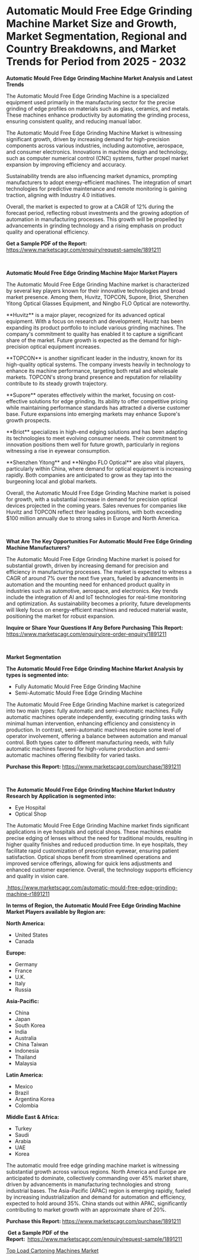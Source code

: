 <p><h1>Automatic Mould Free Edge Grinding Machine Market Size and Growth, Market Segmentation, Regional and Country Breakdowns, and Market Trends for Period from 2025 -  2032</h1></p><p><strong>Automatic Mould Free Edge Grinding Machine Market Analysis and Latest Trends</strong></p>
<p><p>The Automatic Mould Free Edge Grinding Machine is a specialized equipment used primarily in the manufacturing sector for the precise grinding of edge profiles on materials such as glass, ceramics, and metals. These machines enhance productivity by automating the grinding process, ensuring consistent quality, and reducing manual labor.</p><p>The Automatic Mould Free Edge Grinding Machine Market is witnessing significant growth, driven by increasing demand for high-precision components across various industries, including automotive, aerospace, and consumer electronics. Innovations in machine design and technology, such as computer numerical control (CNC) systems, further propel market expansion by improving efficiency and accuracy. </p><p>Sustainability trends are also influencing market dynamics, prompting manufacturers to adopt energy-efficient machines. The integration of smart technologies for predictive maintenance and remote monitoring is gaining traction, aligning with Industry 4.0 initiatives. </p><p>Overall, the market is expected to grow at a CAGR of 12% during the forecast period, reflecting robust investments and the growing adoption of automation in manufacturing processes. This growth will be propelled by advancements in grinding technology and a rising emphasis on product quality and operational efficiency.</p></p>
<p><strong>Get a Sample PDF of the Report:&nbsp;</strong> <a href="https://www.marketscagr.com/enquiry/request-sample/1891211?utm_campaign=2176&utm_medium=2&utm_source=Github&utm_content=ia&utm_term=28032025&utm_id=automatic-mould-free-edge-grinding-machine">https://www.marketscagr.com/enquiry/request-sample/1891211</a></p>
<p>&nbsp;</p>
<p><strong>Automatic Mould Free Edge Grinding Machine Major Market Players</strong></p>
<p><p>The Automatic Mould Free Edge Grinding Machine market is characterized by several key players known for their innovative technologies and broad market presence. Among them, Huvitz, TOPCON, Supore, Briot, Shenzhen Yitong Optical Glasses Equipment, and Ningbo FLO Optical are noteworthy.</p><p>**Huvitz** is a major player, recognized for its advanced optical equipment. With a focus on research and development, Huvitz has been expanding its product portfolio to include various grinding machines. The company's commitment to quality has enabled it to capture a significant share of the market. Future growth is expected as the demand for high-precision optical equipment increases.</p><p>**TOPCON** is another significant leader in the industry, known for its high-quality optical systems. The company invests heavily in technology to enhance its machine performance, targeting both retail and wholesale markets. TOPCON's strong brand presence and reputation for reliability contribute to its steady growth trajectory.</p><p>**Supore** operates effectively within the market, focusing on cost-effective solutions for edge grinding. Its ability to offer competitive pricing while maintaining performance standards has attracted a diverse customer base. Future expansions into emerging markets may enhance Supore's growth prospects.</p><p>**Briot** specializes in high-end edging solutions and has been adapting its technologies to meet evolving consumer needs. Their commitment to innovation positions them well for future growth, particularly in regions witnessing a rise in eyewear consumption.</p><p>**Shenzhen Yitong** and **Ningbo FLO Optical** are also vital players, particularly within China, where demand for optical equipment is increasing rapidly. Both companies are anticipated to grow as they tap into the burgeoning local and global markets.</p><p>Overall, the Automatic Mould Free Edge Grinding Machine market is poised for growth, with a substantial increase in demand for precision optical devices projected in the coming years. Sales revenues for companies like Huvitz and TOPCON reflect their leading positions, with both exceeding $100 million annually due to strong sales in Europe and North America.</p></p>
<p>&nbsp;</p>
<p><strong>What Are The Key Opportunities For Automatic Mould Free Edge Grinding Machine Manufacturers?</strong></p>
<p><p>The Automatic Mould Free Edge Grinding Machine market is poised for substantial growth, driven by increasing demand for precision and efficiency in manufacturing processes. The market is expected to witness a CAGR of around 7% over the next five years, fueled by advancements in automation and the mounting need for enhanced product quality in industries such as automotive, aerospace, and electronics. Key trends include the integration of AI and IoT technologies for real-time monitoring and optimization. As sustainability becomes a priority, future developments will likely focus on energy-efficient machines and reduced material waste, positioning the market for robust expansion.</p></p>
<p><strong>Inquire or Share Your Questions If Any Before Purchasing This Report:</strong> <a href="https://www.marketscagr.com/enquiry/pre-order-enquiry/1891211?utm_campaign=2176&utm_medium=2&utm_source=Github&utm_content=ia&utm_term=28032025&utm_id=automatic-mould-free-edge-grinding-machine">https://www.marketscagr.com/enquiry/pre-order-enquiry/1891211</a></p>
<p>&nbsp;</p>
<p><strong>Market Segmentation</strong></p>
<p><strong>The Automatic Mould Free Edge Grinding Machine Market Analysis by types is segmented into:</strong></p>
<p><ul><li>Fully Automatic Mould Free Edge Grinding Machine</li><li>Semi-Automatic Mould Free Edge Grinding Machine</li></ul></p>
<p><p>The Automatic Mould Free Edge Grinding Machine market is categorized into two main types: fully automatic and semi-automatic machines. Fully automatic machines operate independently, executing grinding tasks with minimal human intervention, enhancing efficiency and consistency in production. In contrast, semi-automatic machines require some level of operator involvement, offering a balance between automation and manual control. Both types cater to different manufacturing needs, with fully automatic machines favored for high-volume production and semi-automatic machines offering flexibility for varied tasks.</p></p>
<p><strong>Purchase this Report:&nbsp;</strong><a href="https://www.marketscagr.com/purchase/1891211?utm_campaign=2176&utm_medium=2&utm_source=Github&utm_content=ia&utm_term=28032025&utm_id=automatic-mould-free-edge-grinding-machine">https://www.marketscagr.com/purchase/1891211</a></p>
<p>&nbsp;</p>
<p><strong>The Automatic Mould Free Edge Grinding Machine Market Industry Research by Application is segmented into:</strong></p>
<p><ul><li>Eye Hospital</li><li>Optical Shop</li></ul></p>
<p><p>The Automatic Mould Free Edge Grinding Machine market finds significant applications in eye hospitals and optical shops. These machines enable precise edging of lenses without the need for traditional moulds, resulting in higher quality finishes and reduced production time. In eye hospitals, they facilitate rapid customization of prescription eyewear, ensuring patient satisfaction. Optical shops benefit from streamlined operations and improved service offerings, allowing for quick lens adjustments and enhanced customer experience. Overall, the technology supports efficiency and quality in vision care.</p></p>
<p><a href="https://www.marketscagr.com/automatic-mould-free-edge-grinding-machine-r1891211?utm_campaign=2176&utm_medium=2&utm_source=Github&utm_content=ia&utm_term=28032025&utm_id=automatic-mould-free-edge-grinding-machine">&nbsp;https://www.marketscagr.com/automatic-mould-free-edge-grinding-machine-r1891211</a></p>
<p><strong>In terms of Region, the Automatic Mould Free Edge Grinding Machine Market Players available by Region are:</strong></p>
<p>
    <p> <strong> North America: </strong>
        <ul>
            <li>United States</li>
            <li>Canada</li>
        </ul>
        </p> 
    <p> <strong> Europe: </strong>
        <ul>
            <li>Germany</li>
            <li>France</li>
            <li>U.K.</li>
            <li>Italy</li>
            <li>Russia</li>
        </ul>
        </p> 
    <p> <strong> Asia-Pacific: </strong>
        <ul>
            <li>China</li>
            <li>Japan</li>
            <li>South Korea</li>
            <li>India</li>
            <li>Australia</li>
            <li>China Taiwan</li>
            <li>Indonesia</li>
            <li>Thailand</li>
            <li>Malaysia</li>
        </ul>
        </p> 
    <p> <strong> Latin America: </strong>
        <ul>
            <li>Mexico</li>
            <li>Brazil</li>
            <li>Argentina Korea</li>
            <li>Colombia</li>
        </ul>
        </p> 
    <p> <strong> Middle East & Africa: </strong>
        <ul>
            <li>Turkey</li>
            <li>Saudi</li>
            <li>Arabia</li>
            <li>UAE</li>
            <li>Korea</li>
        </ul>
    </p>
    </p>
<p><p>The automatic mould free edge grinding machine market is witnessing substantial growth across various regions. North America and Europe are anticipated to dominate, collectively commanding over 45% market share, driven by advancements in manufacturing technologies and strong industrial bases. The Asia-Pacific (APAC) region is emerging rapidly, fueled by increasing industrialization and demand for automation and efficiency, expected to hold around 35%. China stands out within APAC, significantly contributing to market growth with an approximate share of 20%.</p></p>
<p><strong>Purchase this Report: </strong><a href="https://www.marketscagr.com/purchase/1891211?utm_campaign=2176&utm_medium=2&utm_source=Github&utm_content=ia&utm_term=28032025&utm_id=automatic-mould-free-edge-grinding-machine">https://www.marketscagr.com/purchase/1891211</a></p>
<p>&nbsp;<strong>Get a Sample PDF of the Report:&nbsp;&nbsp;</strong><a href="https://www.marketscagr.com/enquiry/request-sample/1891211?utm_campaign=2176&utm_medium=2&utm_source=Github&utm_content=ia&utm_term=28032025&utm_id=automatic-mould-free-edge-grinding-machine">https://www.marketscagr.com/enquiry/request-sample/1891211</a></p>
<p><strong></strong></p>
<p><p><a href="https://github.com/santosh758595/Market-Research-Report-List-7/blob/main/top-load-cartoning-machines-market.md?utm_campaign=2176&utm_medium=2&utm_source=Github&utm_content=ia&utm_term=28032025&utm_id=automatic-mould-free-edge-grinding-machine">Top Load Cartoning Machines Market</a></p></p>